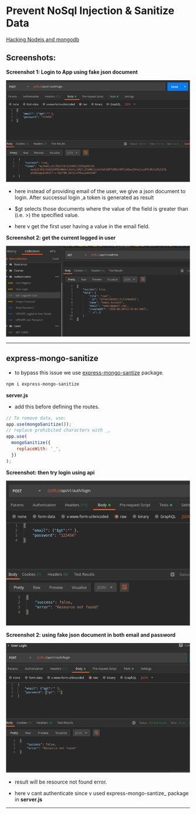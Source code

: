 # Prevent NoSql Injection & Sanitize Data

[Hacking Nodejs and mongodb](https://blog.websecurify.com/2014/08/hacking-nodejs-and-mongodb.html)

## Screenshots:

**Screenshot 1: Login to App using fake json document**

![image](./screenshots/security-1.png)

- here instead of providing email of the user, we give a json document to login. After successul login ,a token is generated as result

- \$gt selects those documents where the value of the field is greater than (i.e. >) the specified value.

- here v get the first user having a value in the email field.

**Screenshot 2: get the current logged in user**

![image](./screenshots/security-2.png)

---

## express-mongo-sanitize

- to bypass this issue we use [express-mongo-santize](https://www.npmjs.com/package/express-mongo-sanitize) package.

```bash
npm i express-mongo-sanitize
```

**server.js**

- add this before defining the routes.

```javascript
// To remove data, use:
app.use(mongoSanitize());
// replace prohibited characters with _,
app.use(
  mongoSanitize({
    replaceWith: '_',
  })
);
```

**Screenshot: then try login using api**

![image](./screenshots/security-3.png)

**Screenshot 2: using fake json document in both email and password**

![image](./screenshots/security-5.png)

- result will be resource not found error.

- here v cant authenticate since v used express-mongo-santize_ package in **server.js**

---
